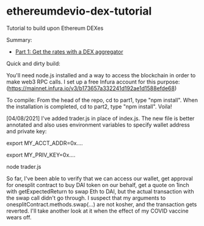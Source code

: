 # ethereumdevio-dex-tutorial

Tutorial to build upon Ethereum DEXes

Summary: 
* [Part 1: Get the rates with a DEX aggregator](https://ethereumdev.io/trading-and-arbitrage-on-ethereum-dex-get-the-rates-part-1/)

Quick and dirty build:

You'll need node.js installed and a way to access the blockchain in order to make web3 RPC calls.  I set up a free Infura account for this purpose: (https://mainnet.infura.io/v3/b173657a332241d192ae1d1588efde68)

To compile: From the head of the repo, cd to part1, type "npm install".  When the installation is completed, cd to part2, type "npm install".  Voila!

[04/08/2021]  I've added trader.js in place of index.js.  The new file is better annotated and also uses environment variables to specify wallet address and private key:

export MY_ACCT_ADDR=0x....

export MY_PRIV_KEY=0x....

node trader.js

So far, I've been able to verify that we can access our wallet, get approval for onesplit contract to buy DAI token on our behalf, get a quote on 1inch with getExpectedReturn to swap Eth to DAI, but the actual transaction with the swap call didn't go through.  I suspect that my arguments to onesplitContract.methods.swap(...) are not kosher, and the transaction gets reverted.  I'll take another look at it when the effect of my COVID vaccine wears off.
